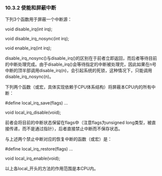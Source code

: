 ### 10.3.2 使能和屏蔽中断

下列3个函数用于屏蔽一个中断源：

void disable_irq(int irq); 
 
 void disable_irq_nosync(int irq); 
 
 void enable_irq(int irq);

disable_irq_nosync()与disable_irq()的区别在于前者立即返回，而后者等待目前的中断处理完成。由于disable_irq()会等待指定的中断被处理完，因此如果在n号中断的顶半部调用disable_irq(n)，会引起系统的死锁，这种情况下，只能调用disable_irq_nosync(n)。

下列两个函数（或宏，具体实现依赖于CPU体系结构）将屏蔽本CPU内的所有中断：

#define local_irq_save(flags) ... 
 
 void local_irq_disable(void);

前者会将目前的中断状态保留在flags中（注意flags为unsigned long类型，被直接传递，而不是通过指针），后者直接禁止中断而不保存状态。

与上述两个禁止中断对应的恢复中断的函数（或宏）是：

#define local_irq_restore(flags) ... 
 
 void local_irq_enable(void);

以上各local_开头的方法的作用范围是本CPU内。

